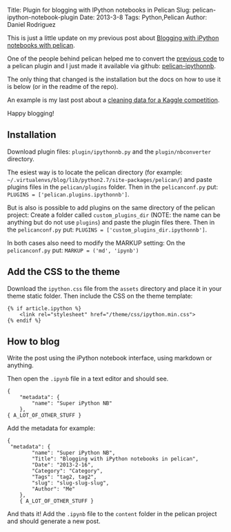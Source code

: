 Title: Plugin for blogging with IPython notebooks in Pelican
Slug: pelican-ipython-notebook-plugin
Date: 2013-3-8
Tags: Python,Pelican
Author: Daniel Rodriguez

This is just a little update on my previous post about [Blogging with iPython notebooks with pelican]({filename}../02/blogging-pelican-ipython-notebook.md).

One of the people behind pelican helped me to convert the [previous code]({filename}../02/blogging-pelican-ipython-notebook.md) to a pelican plugin and I just made it available via github: [pelican-ipythonnb](https://github.com/danielfrg/pelican-ipythonnb).

The only thing that changed is the installation but the docs on how to use it is below (or in the readme of the repo).

An example is my last post about a [cleaning data for a Kaggle competition]({filename}kaggle-bulldozers-clean.ipynb).

Happy blogging!

## Installation

Download plugin files: `plugin/ipythonnb.py` and the `plugin/nbconverter` directory.

The esiest way is to locate the pelican directory (for example: `~/.virtualenvs/blog/lib/python2.7/site-packages/pelican/`) and paste plugins files in the `pelican/plugins` folder.
Then in the `pelicanconf.py` put: `PLUGINS = ['pelican.plugins.ipythonnb']`.

But is also is possible to add plugins on the same directory of the pelican project:
Create a folder called `custom_plugins_dir` (NOTE: the name can be anything but do not use `plugins`) and paste the plugin files there.
Then in the `pelicanconf.py` put: `PLUGINS = ['custom_plugins_dir.ipythonnb']`.

In both cases also need to modify the MARKUP setting: On the `pelicanconf.py` put: `MARKUP = ('md', 'ipynb')`

## Add the CSS to the theme

Download the `ipython.css` file from the `assets` directory and place it in your theme static folder. Then include the CSS on the theme template:

```
{% if article.ipython %}
    <link rel="stylesheet" href="/theme/css/ipython.min.css">
{% endif %}
```

## How to blog

Write the post using the iPython notebook interface, using markdown or anything.

Then open the `.ipynb` file in a text editor and should see.

```
{
    "metadata": {
        "name": "Super iPython NB"
    },
{ A_LOT_OF_OTHER_STUFF }
```

Add the metadata for example:

```
{
 "metadata": {
        "name": "Super iPython NB",
        "Title": "Blogging with iPython notebooks in pelican",
        "Date": "2013-2-16",
        "Category": "Category",
        "Tags": "tag2, tag2",
        "slug": "slug-slug-slug",
        "Author": "Me"
    },
    { A_LOT_OF_OTHER_STUFF }
```

And thats it! Add the `.ipynb` file to the `content` folder in the pelican project and should generate a new post.
